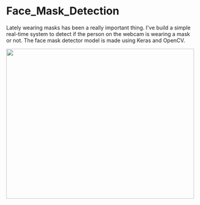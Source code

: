 # Face_Mask_Detection

Lately wearing masks has been a really important thing. I've build a simple real-time system to detect if the person on the webcam is wearing a mask or not. The face mask detector model is made using Keras and OpenCV.

<img src="mask-detection.gif" width="500" height="400">
